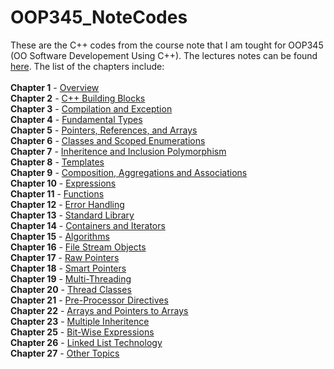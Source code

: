 # OOP345_NoteCodes
These are the C++ codes from the course note that I am tought for OOP345 (OO Software Developement Using C++). The lectures notes can be found <a href="https://scs.senecac.on.ca/~oop345/">here</a>. The list of the chapters include:<br><br>
  <strong>Chapter 1</strong> - <a href="#">Overview</a><br>
  <strong>Chapter 2</strong> - <a href="https://github.com/HussainIslam/OOP345_NoteCodes/tree/master/Chapter%202%20-%20C%2B%2B%20Building%20Blocks">C++ Building Blocks</a><br>
  <strong>Chapter 3</strong> - <a href="https://github.com/HussainIslam/OOP345_NoteCodes/tree/master/Chapter%203%20-%20Compilation%20and%20Execution">Compilation and Exception</a><br>
  <strong>Chapter 4</strong> - <a href="https://github.com/HussainIslam/OOP345_NoteCodes/tree/master/Chapter%204%20-%20Fundamental%20Types">Fundamental Types</a><br>
  <strong>Chapter 5</strong> - <a href="https://github.com/HussainIslam/OOP345_NoteCodes/tree/master/Chapter%205%20-%20Pointers%2C%20References%20and%20Arrays">Pointers, References, and Arrays</a><br>
  <strong>Chapter 6</strong> - <a href="https://github.com/HussainIslam/OOP345_NoteCodes/tree/master/Chapter%206%20-%20Classes%20and%20Scoped%20Enumerations">Classes and Scoped Enumerations</a><br>
  <strong>Chapter 7</strong> - <a href="https://github.com/HussainIslam/OOP345_NoteCodes/tree/master/Chapter%207%20-%20Inheritence%20and%20Inclusion%20Polymorphism">Inheritence and Inclusion Polymorphism</a><br>
  <strong>Chapter 8</strong> - <a href="https://github.com/HussainIslam/OOP345_NoteCodes/tree/master/Chapter%208%20-%20Template">Templates</a><br>
  <strong>Chapter 9</strong> - <a href="https://github.com/HussainIslam/OOP345_NoteCodes/tree/master/Chapter%209%20-%20Compositions%2C%20Aggregations%2C%20and%20Associations">Composition, Aggregations and Associations</a><br>
  <strong>Chapter 10</strong> - <a href="#">Expressions</a><br>
  <strong>Chapter 11</strong> - <a href="https://github.com/HussainIslam/OOP345_NoteCodes/tree/master/Chapter%2011%20-%20Functions">Functions</a><br>
  <strong>Chapter 12</strong> - <a href="#">Error Handling</a><br>
  <strong>Chapter 13</strong> - <a href="https://github.com/HussainIslam/OOP345_NoteCodes/tree/master/Chapter%2013%20-%20Standard%20Library">Standard Library</a><br>
  <strong>Chapter 14</strong> - <a href="https://github.com/HussainIslam/OOP345_NoteCodes/tree/master/Chapter%2014%20-%20Containers%20and%20Iterators">Containers and Iterators</a><br>
  <strong>Chapter 15</strong> - <a href="https://github.com/HussainIslam/OOP345_NoteCodes/tree/master/Chapter%2015%20-%20Algorithms">Algorithms</a><br>
  <strong>Chapter 16</strong> - <a href="https://github.com/HussainIslam/OOP345_NoteCodes/tree/master/Chapter%2016%20-%20File%20Stream%20Objects">File Stream Objects</a><br>
  <strong>Chapter 17</strong> - <a href="https://github.com/HussainIslam/OOP345_NoteCodes/tree/master/Chapter%2017%20-%20Raw%20Pointers">Raw Pointers</a><br>
  <strong>Chapter 18</strong> - <a href="https://github.com/HussainIslam/OOP345_NoteCodes/tree/master/Chapter%2018%20-%20Smart%20Pointers">Smart Pointers</a><br>
  <strong>Chapter 19</strong> - <a href="https://github.com/HussainIslam/OOP345_NoteCodes/tree/master/Chapter%2019%20-%20Multi-Threading">Multi-Threading</a><br>
  <strong>Chapter 20</strong> - <a href="https://github.com/HussainIslam/OOP345_NoteCodes/tree/master/Chapter%2020%20-%20Thread%20Classes">Thread Classes</a><br>
  <strong>Chapter 21</strong> - <a href="#">Pre-Processor Directives</a><br>
  <strong>Chapter 22</strong> - <a href="#">Arrays and Pointers to Arrays</a><br>
  <strong>Chapter 23</strong> - <a href="#">Multiple Inheritence</a><br>
  <strong>Chapter 25</strong> - <a href="#">Bit-Wise Expressions</a><br>
  <strong>Chapter 26</strong> - <a href="#">Linked List Technology</a><br>
  <strong>Chapter 27</strong> - <a href="#">Other Topics</a><br>

